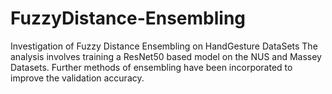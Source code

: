 # FuzzyDistance-Ensembling
Investigation of Fuzzy Distance Ensembling on HandGesture DataSets
The analysis involves training a ResNet50 based model on the NUS and Massey Datasets.
Further methods of ensembling have been incorporated to improve the validation accuracy.
